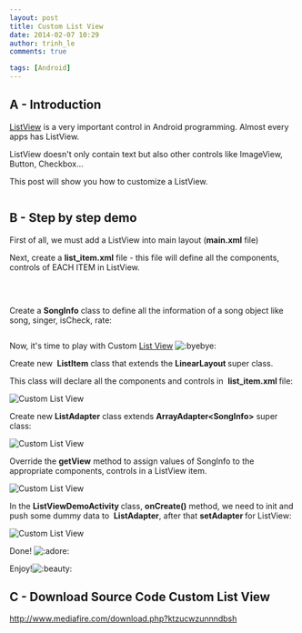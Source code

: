 ```yaml
---
layout: post
title: Custom List View
date: 2014-02-07 10:29
author: trinh_le
comments: true

tags: [Android]
---
```


<h2>A - Introduction</h2>
<a title="[Android] ListView Dialog" href="http://icetea09.com/blog/2014/02/11/listview-dialog/">ListView</a> is a very important control in Android programming. Almost every apps has ListView.

ListView doesn't only contain text but also other controls like ImageView, Button, Checkbox...

This post will show you how to customize a ListView.

<img class="aligncenter" src="http://i1189.photobucket.com/albums/z427/khanhtrinhspk/Image%20Source%20Code/1-8.png" alt="" />
<h2>B - Step by step demo</h2>
First of all, we must add a ListView into main layout (<strong>main.xml</strong> file)

<img class="aligncenter" src="http://i1189.photobucket.com/albums/z427/khanhtrinhspk/Image%20Source%20Code/2-10.png" alt="" />

<!--more-->

Next, create a <strong>list_item.xml</strong> file - this file will define all the components, controls of EACH ITEM in ListView.

<img class="aligncenter" src="http://i1189.photobucket.com/albums/z427/khanhtrinhspk/Image%20Source%20Code/3-9.png" alt="" />

&nbsp;

Create a <strong>SongInfo</strong> class to define all the information of a song object like song, singer, isCheck, rate:

<img class="aligncenter" src="http://i1189.photobucket.com/albums/z427/khanhtrinhspk/Image%20Source%20Code/4-8.png" alt="" />

Now, it's time to play with Custom <a title="[Android] ListView Dialog" href="http://icetea09.com/blog/2014/02/11/listview-dialog/">List View</a> <img title="Byebye" src="http://vozforums.com/images/smilies/Off/byebye.gif" alt=":byebye:" />

Create new  <strong>ListItem</strong> class that extends the <strong>LinearLayout </strong>super class.

This class will declare all the components and controls in  <strong>list_item.xml </strong>file:

<img class="aligncenter" src="http://i1189.photobucket.com/albums/z427/khanhtrinhspk/Image%20Source%20Code/5-7.png" alt="Custom List View" />

Create new <strong>ListAdapter</strong> class extends <strong>ArrayAdapter&lt;SongInfo&gt;</strong> super class:

<img class="aligncenter" src="http://i1189.photobucket.com/albums/z427/khanhtrinhspk/Image%20Source%20Code/6-6.png" alt="Custom List View" />

Override the <strong>getView</strong> method to assign values of SongInfo to the appropriate components, controls in a ListView item.

<img class="aligncenter" src="http://i1189.photobucket.com/albums/z427/khanhtrinhspk/Image%20Source%20Code/7-5.png" alt="Custom List View" />

In the <strong>ListViewDemoActivity </strong>class, <strong>onCreate()</strong> method, we need to init and push some dummy data to  <strong>ListAdapter</strong>, after that <strong>setAdapter </strong>for ListView:

<img class="aligncenter" src="http://i1189.photobucket.com/albums/z427/khanhtrinhspk/Image%20Source%20Code/8-5.png" alt="Custom List View" />

Done! <img src="http://vozforums.com/images/smilies/Off/adore.gif" alt=":adore:" />

Enjoy!<img src="http://vozforums.com/images/smilies/Off/beauty.gif" alt=":beauty:" />
<h2>C - Download Source Code Custom List View</h2>
<a href="http://www.mediafire.com/download.php?ktzucwzunnndbsh">http://www.mediafire.com/download.php?ktzucwzunnndbsh</a>
